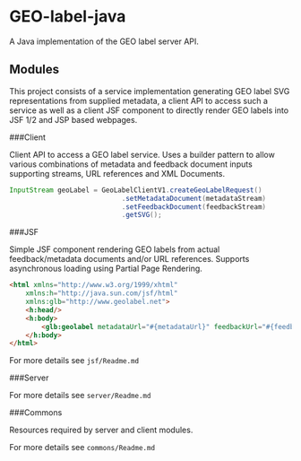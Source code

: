 GEO-label-java
==============

A Java implementation of the GEO label server API. 
   
Modules
--------------
This project consists of a service implementation generating GEO label 
SVG representations from supplied metadata, a client API to access such a service as well as a client JSF 
component to directly render GEO labels into JSF 1/2 and JSP based webpages.


###Client

Client API to access a GEO label service. Uses a builder pattern to allow various combinations of metadata 
and feedback document inputs supporting streams, URL references and XML Documents.

```java
InputStream geoLabel = GeoLabelClientV1.createGeoLabelRequest()
							.setMetadataDocument(metadataStream)
							.setFeedbackDocument(feedbackStream)
							.getSVG();
```

###JSF

Simple JSF component rendering GEO labels from actual feedback/metadata documents and/or URL references. Supports asynchronous 
loading using Partial Page Rendering.


```html
<html xmlns="http://www.w3.org/1999/xhtml"
	xmlns:h="http://java.sun.com/jsf/html"
	xmlns:glb="http://www.geolabel.net">
	<h:head/>
	<h:body>
		<glb:geolabel metadataUrl="#{metadataUrl}" feedbackUrl="#{feedbackUrl}"	async="true" size="100" />
	</h:body>
</html>		
```

For more details see `jsf/Readme.md`

###Server

For more details see `server/Readme.md`

###Commons

Resources required by server and client modules.

For more details see `commons/Readme.md`